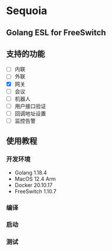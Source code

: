 # Sequoia

Golang ESL for FreeSwitch
----


## 支持的功能

- [ ] 内联
- [ ] 外联
- [x] 网关
- [ ] 会议
- [ ] 机器人
- [ ] 用户接口验证
- [ ] 回调地址设置
- [ ] 监控告警

## 使用教程
### 开发环境
* Golang 1.18.4
* MacOS 12.4 Arm 
* Docker 20.10.17
* FreeSwitch 1.10.7

### 编译
### 启动
### 测试